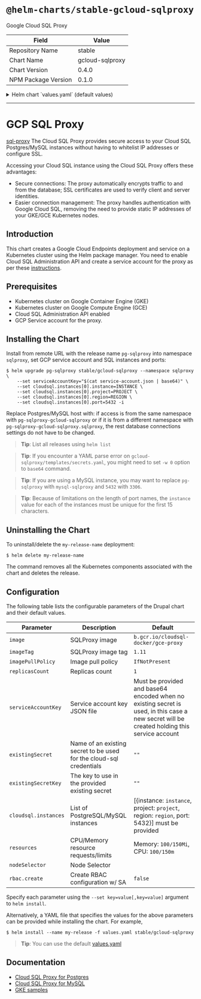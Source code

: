 # `@helm-charts/stable-gcloud-sqlproxy`

Google Cloud SQL Proxy

| Field               | Value           |
| ------------------- | --------------- |
| Repository Name     | stable          |
| Chart Name          | gcloud-sqlproxy |
| Chart Version       | 0.4.0           |
| NPM Package Version | 0.1.0           |

<details>

<summary>Helm chart `values.yaml` (default values)</summary>

```yaml
## Google Cloud SQL Proxy image
## ref: https://cloud.google.com/sql/docs/mysql/sql-proxy
## ref: https://cloud.google.com/sql/docs/postgres/sql-proxy
image: b.gcr.io/cloudsql-docker/gce-proxy
imageTag: '1.11'

## Specify a imagePullPolicy
## 'Always' if imageTag is 'latest', else set to 'IfNotPresent'
## ref: http://kubernetes.io/docs/user-guide/images/#pre-pulling-images
##
imagePullPolicy: IfNotPresent

## Replicas Set count
replicasCount: 1

## Set the GCP service account key JSON file.
## Service account has access be set to Cloud SQL instances
## the key must be encoded with base64
## e.g. `cat service-account.json | base64`
## only used if no existing secret is specified
##
serviceAccountKey: ''

## Specify an existing secret holding the cloud-sql service account credentials
existingSecret: ''
## The key in the existing secret that stores the credenials
existingSecretKey: ''

## SQL connection settings
##
cloudsql:
  ## PostgreSQL/MySQL instances:
  ## update with your GCP project, the region of your Cloud SQL instance
  ## and the name of your Cloud SQL instance
  ## PostgreSQL port 5432 or MySQL port 3306, or other port you set for your SQL instance.
  ## Use different ports for different instances.
  instances:
    # GCP instance name.
    - instance: 'instance'
      # Optional abbreviation used to override the truncated instance name if the
      # 15 character instance name prefix is not unique for use as a port
      # identifier.
      instanceShortName: ''
      # GCP project where the instance exists.
      project: 'project'
      # GCP region where the instance exists.
      region: 'region'
      # Port number for the proxy to expose for this instance.
      port: 5432

rbac:
  create: false

## Configure resource requests and limits
## ref: http://kubernetes.io/docs/user-guide/compute-resources/
##
resources:
  requests:
    cpu: 100m
    memory: 100Mi
  limits:
    memory: 150Mi
    cpu: 150m

## Node selector
nodeSelector: {}

## Tolerations
tolerations: []

## Affinity
affinity: {}
```

</details>

---

# GCP SQL Proxy

[sql-proxy](https://cloud.google.com/sql/docs/postgres/sql-proxy) The Cloud SQL Proxy provides secure access to your Cloud SQL Postgres/MySQL instances without having to whitelist IP addresses or configure SSL.

Accessing your Cloud SQL instance using the Cloud SQL Proxy offers these advantages:

- Secure connections: The proxy automatically encrypts traffic to and from the database; SSL certificates are used to verify client and server identities.
- Easier connection management: The proxy handles authentication with Google Cloud SQL, removing the need to provide static IP addresses of your GKE/GCE Kubernetes nodes.

## Introduction

This chart creates a Google Cloud Endpoints deployment and service on a Kubernetes cluster using the Helm package manager.
You need to enable Cloud SQL Administration API and create a service account for the proxy as per these [instructions](https://cloud.google.com/sql/docs/postgres/connect-container-engine).

## Prerequisites

- Kubernetes cluster on Google Container Engine (GKE)
- Kubernetes cluster on Google Compute Engine (GCE)
- Cloud SQL Administration API enabled
- GCP Service account for the proxy.

## Installing the Chart

Install from remote URL with the release name `pg-sqlproxy` into namespace `sqlproxy`, set GCP service account and SQL instances and ports:

```console
$ helm upgrade pg-sqlproxy stable/gcloud-sqlproxy --namespace sqlproxy \
    --set serviceAccountKey="$(cat service-account.json | base64)" \
    --set cloudsql.instances[0].instance=INSTANCE \
    --set cloudsql.instances[0].project=PROJECT \
    --set cloudsql.instances[0].region=REGION \
    --set cloudsql.instances[0].port=5432 -i
```

Replace Postgres/MySQL host with: if access is from the same namespace with `pg-sqlproxy-gcloud-sqlproxy` or if it is from a different namespace with `pg-sqlproxy-gcloud-sqlproxy.sqlproxy`, the rest database connections settings do not have to be changed.

> **Tip**: List all releases using `helm list`

> **Tip**: If you encounter a YAML parse error on `gcloud-sqlproxy/templates/secrets.yaml`, you might need to set `-w 0` option to `base64` command.

> **Tip**: If you are using a MySQL instance, you may want to replace `pg-sqlproxy` with `mysql-sqlproxy` and `5432` with `3306`.

> **Tip**: Because of limitations on the length of port names, the `instance` value for each of the instances must be unique for the first 15 characters.

## Uninstalling the Chart

To uninstall/delete the `my-release-name` deployment:

```console
$ helm delete my-release-name
```

The command removes all the Kubernetes components associated with the chart and deletes the release.

## Configuration

The following table lists the configurable parameters of the Drupal chart and their default values.

| Parameter            | Description                                                         | Default                                                                                                                                     |
| -------------------- | ------------------------------------------------------------------- | ------------------------------------------------------------------------------------------------------------------------------------------- |
| `image`              | SQLProxy image                                                      | `b.gcr.io/cloudsql-docker/gce-proxy`                                                                                                        |
| `imageTag`           | SQLProxy image tag                                                  | `1.11`                                                                                                                                      |
| `imagePullPolicy`    | Image pull policy                                                   | `IfNotPresent`                                                                                                                              |
| `replicasCount`      | Replicas count                                                      | `1`                                                                                                                                         |
| `serviceAccountKey`  | Service account key JSON file                                       | Must be provided and base64 encoded when no existing secret is used, in this case a new secret will be created holding this service account |
| `existingSecret`     | Name of an existing secret to be used for the cloud-sql credentials | `""`                                                                                                                                        |
| `existingSecretKey`  | The key to use in the provided existing secret                      | `""`                                                                                                                                        |
| `cloudsql.instances` | List of PostgreSQL/MySQL instances                                  | [{instance: `instance`, project: `project`, region: `region`, port: 5432}] must be provided                                                 |
| `resources`          | CPU/Memory resource requests/limits                                 | Memory: `100/150Mi`, CPU: `100/150m`                                                                                                        |
| `nodeSelector`       | Node Selector                                                       |                                                                                                                                             |
| `rbac.create`        | Create RBAC configuration w/ SA                                     | `false`                                                                                                                                     |

Specify each parameter using the `--set key=value[,key=value]` argument to `helm install`.

Alternatively, a YAML file that specifies the values for the above parameters can be provided while installing the chart. For example,

```console
$ helm install --name my-release -f values.yaml stable/gcloud-sqlproxy
```

> **Tip**: You can use the default [values.yaml](values.yaml)

## Documentation

- [Cloud SQL Proxy for Postgres](https://cloud.google.com/sql/docs/postgres/sql-proxy)
- [Cloud SQL Proxy for MySQL](https://cloud.google.com/sql/docs/mysql/sql-proxy)
- [GKE samples](https://github.com/GoogleCloudPlatform/container-engine-samples/tree/master/cloudsql)
